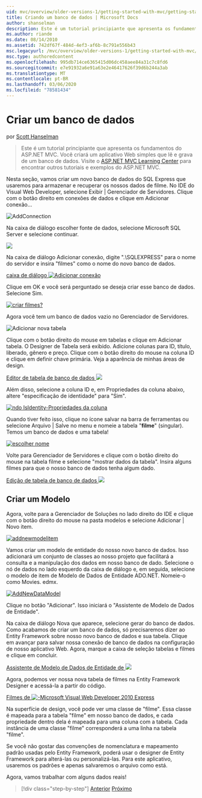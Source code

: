 ```yaml
---
uid: mvc/overview/older-versions-1/getting-started-with-mvc/getting-started-with-mvc-part4
title: Criando um banco de dados | Microsoft Docs
author: shanselman
description: Este é um tutorial principiante que apresenta os fundamentos do ASP.NET MVC. Crie um aplicativo Web simples que lê e grava de um banco de dados.
ms.author: riande
ms.date: 08/14/2010
ms.assetid: 742df67f-484d-4ef3-af6b-8c791e556b43
msc.legacyurl: /mvc/overview/older-versions-1/getting-started-with-mvc/getting-started-with-mvc-part4
msc.type: authoredcontent
ms.openlocfilehash: 995db714ce6365415d06dc458aee84a31c7c8fd6
ms.sourcegitcommit: e7e91932a6e91a63e2e46417626f39d6b244a3ab
ms.translationtype: MT
ms.contentlocale: pt-BR
ms.lasthandoff: 03/06/2020
ms.locfileid: "78581434"
---
```

# <a name="creating-a-database"></a>Criar um banco de dados

por [Scott Hanselman](https://github.com/shanselman)

> Este é um tutorial principiante que apresenta os fundamentos do ASP.NET MVC. Você criará um aplicativo Web simples que lê e grava de um banco de dados. Visite o [ASP.NET MVC Learning Center](../../../index.md) para encontrar outros tutoriais e exemplos do ASP.NET MVC.

Nesta seção, vamos criar um novo banco de dados do SQL Express que usaremos para armazenar e recuperar os nossos dados de filme. No IDE do Visual Web Developer, selecione Exibir | Gerenciador de Servidores. Clique com o botão direito em conexões de dados e clique em Adicionar conexão...

![AddConnection](getting-started-with-mvc-part4/_static/image1.png)

Na caixa de diálogo escolher fonte de dados, selecione Microsoft SQL Server e selecione continuar.

![](getting-started-with-mvc-part4/_static/image2.png)

Na caixa de diálogo Adicionar conexão, digite ".\SQLEXPRESS" para o nome do servidor e insira "filmes" como o nome do novo banco de dados.

[caixa de diálogo ![Adicionar conexão](getting-started-with-mvc-part4/_static/image4.png)](getting-started-with-mvc-part4/_static/image3.png)

Clique em OK e você será perguntado se deseja criar esse banco de dados. Selecione Sim.

[![criar filmes?](getting-started-with-mvc-part4/_static/image6.png)](getting-started-with-mvc-part4/_static/image5.png)

Agora você tem um banco de dados vazio no Gerenciador de Servidores.

![Adicionar nova tabela](getting-started-with-mvc-part4/_static/image7.png)

Clique com o botão direito do mouse em tabelas e clique em Adicionar tabela. O Designer de Tabela será exibido. Adicione colunas para ID, título, liberado, gênero e preço. Clique com o botão direito do mouse na coluna ID e clique em definir chave primária. Veja a aparência de minhas áreas de design.

[Editor de tabela de banco de dados ![](getting-started-with-mvc-part4/_static/image9.png)](getting-started-with-mvc-part4/_static/image8.png)

Além disso, selecione a coluna ID e, em Propriedades da coluna abaixo, altere "especificação de identidade" para "Sim".

[![ndo IsIdentity-Propriedades da coluna](getting-started-with-mvc-part4/_static/image11.png)](getting-started-with-mvc-part4/_static/image10.png)

Quando tiver feito isso, clique no ícone salvar na barra de ferramentas ou selecione Arquivo | Salve no menu e nomeie a tabela "**filme**" (singular). Temos um banco de dados e uma tabela!

[![escolher nome](getting-started-with-mvc-part4/_static/image13.png)](getting-started-with-mvc-part4/_static/image12.png)

Volte para Gerenciador de Servidores e clique com o botão direito do mouse na tabela filme e selecione "mostrar dados da tabela". Insira alguns filmes para que o nosso banco de dados tenha algum dado.

[Edição de tabela de banco de dados ![](getting-started-with-mvc-part4/_static/image15.png)](getting-started-with-mvc-part4/_static/image14.png)

## <a name="creating-a-model"></a>Criar um Modelo

Agora, volte para a Gerenciador de Soluções no lado direito do IDE e clique com o botão direito do mouse na pasta modelos e selecione Adicionar | Novo item.

[![addnewmodelitem](getting-started-with-mvc-part4/_static/image17.png)](getting-started-with-mvc-part4/_static/image16.png)

Vamos criar um modelo de entidade do nosso novo banco de dados. Isso adicionará um conjunto de classes ao nosso projeto que facilitará a consulta e a manipulação dos dados em nosso banco de dado. Selecione o nó de dados no lado esquerdo da caixa de diálogo e, em seguida, selecione o modelo de item de Modelo de Dados de Entidade ADO.NET. Nomeie-o como Movies. edmx.

[![AddNewDataModel](getting-started-with-mvc-part4/_static/image19.png)](getting-started-with-mvc-part4/_static/image18.png)

Clique no botão "Adicionar". Isso iniciará o "Assistente de Modelo de Dados de Entidade".

Na caixa de diálogo Nova que aparece, selecione gerar do banco de dados. Como acabamos de criar um banco de dados, só precisaremos dizer ao Entity Framework sobre nosso novo banco de dados e sua tabela. Clique em avançar para salvar nossa conexão de banco de dados na configuração de nosso aplicativo Web. Agora, marque a caixa de seleção tabelas e filmes e clique em concluir.

[Assistente de Modelo de Dados de Entidade de ![](getting-started-with-mvc-part4/_static/image21.png)](getting-started-with-mvc-part4/_static/image20.png)

Agora, podemos ver nossa nova tabela de filmes na Entity Framework Designer e acessá-la a partir do código.

[Filmes de ![-Microsoft Visual Web Developer 2010 Express](getting-started-with-mvc-part4/_static/image23.png)](getting-started-with-mvc-part4/_static/image22.png)

Na superfície de design, você pode ver uma classe de "filme". Essa classe é mapeada para a tabela "filme" em nosso banco de dados, e cada propriedade dentro dela é mapeada para uma coluna com a tabela. Cada instância de uma classe "filme" corresponderá a uma linha na tabela "filme".

Se você não gostar das convenções de nomenclatura e mapeamento padrão usadas pelo Entity Framework, poderá usar o designer de Entity Framework para alterá-las ou personalizá-las. Para este aplicativo, usaremos os padrões e apenas salvaremos o arquivo como está.

Agora, vamos trabalhar com alguns dados reais!

> [!div class="step-by-step"]
> [Anterior](getting-started-with-mvc-part3.md)
> [Próximo](getting-started-with-mvc-part5.md)
